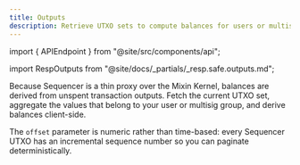 ```yaml
---
title: Outputs
description: Retrieve UTXO sets to compute balances for users or multisig groups.
---
```


import { APIEndpoint } from "@site/src/components/api";

import RespOutputs from "@site/docs/_partials/_resp.safe.outputs.md";

Because Sequencer is a thin proxy over the Mixin Kernel, balances are derived from unspent
transaction outputs. Fetch the current UTXO set, aggregate the values that belong to your user or
multisig group, and derive balances client-side.

<APIEndpoint url="/safe/outputs?members=HASH&threshold=NUMBER&offset=NUMBER&limit=NUMBER&state=unspent&order=ASC" method="GET" />

<RespOutputs />

The `offset` parameter is numeric rather than time-based: every Sequencer UTXO has an incremental
sequence number so you can paginate deterministically.
